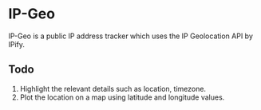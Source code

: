 # IP-Geo

IP-Geo is a public IP address tracker which uses the IP Geolocation API by IPify. 

## Todo
1. Highlight the relevant details such as location, timezone.
2. Plot the location on a map using latitude and longitude values.
